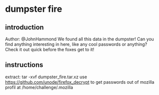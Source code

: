 # dumpster fire

## introduction
Author: @JohnHammond
We found all this data in the dumpster! Can you find anything interesting in here, like any cool passwords or anything? Check it out quick before the foxes get to it!

## instructions

extract: tar -xvf dumpster_fire.tar.xz
use https://github.com/unode/firefox_decrypt to get passwords out of mozilla profil at /home/challenge/.mozilla